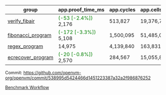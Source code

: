 | group | app.proof_time_ms | app.cycles | app.cells_used | leaf.proof_time_ms | leaf.cycles | leaf.cells_used |
| -- | -- | -- | -- | -- | -- | -- |
| [verify_fibair](https://github.com/openvm-org/openvm/blob/benchmark-results/benchmarks-pr/1299/verify_fibair-538995d5424466d1451223387a32a2f986876252.md) |<span style='color: green'>(-53 [-2.4%])</span> 2,176 |  513,827 |  19,376,791 |- | - | - |
| [fibonacci_program](https://github.com/openvm-org/openvm/blob/benchmark-results/benchmarks-pr/1299/fibonacci-538995d5424466d1451223387a32a2f986876252.md) |<span style='color: green'>(-172 [-3.3%])</span> 5,108 |  1,500,095 |  51,485,080 |- | - | - |
| [regex_program](https://github.com/openvm-org/openvm/blob/benchmark-results/benchmarks-pr/1299/regex-538995d5424466d1451223387a32a2f986876252.md) | 14,975 |  4,139,840 |  163,831,459 |- | - | - |
| [ecrecover_program](https://github.com/openvm-org/openvm/blob/benchmark-results/benchmarks-pr/1299/ecrecover-538995d5424466d1451223387a32a2f986876252.md) |<span style='color: green'>(-20 [-0.8%])</span> 2,570 |  284,567 |  15,055,843 |- | - | - |


Commit: https://github.com/openvm-org/openvm/commit/538995d5424466d1451223387a32a2f986876252

[Benchmark Workflow](https://github.com/openvm-org/openvm/actions/runs/12978115348)

